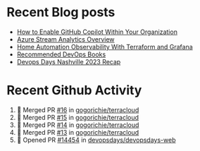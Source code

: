 # Recent Blog posts
<!-- BLOG-POST-LIST:START -->
- [How to Enable GitHub Copilot Within Your Organization](https://www.gogorichie.com/blog/microsoft/githubcopilot-enabling/)
- [Azure Stream Analytics Overview](https://www.gogorichie.com/blog/microsoft/azure-stream-analytics-overview/)
- [Home Automation Observability With Terraform and Grafana](https://www.gogorichie.com/blog/homeautomationobservability/)
- [Recommended DevOps Books](https://www.gogorichie.com/blog/recommendeddevopsbooks/)
- [Devops Days Nashville 2023 Recap](https://www.gogorichie.com/blog/devopsdaysnashville2023recap/)
<!-- BLOG-POST-LIST:END -->


# Recent Github Activity
<!--START_SECTION:activity-->
1. 🎉 Merged PR [#16](https://github.com/gogorichie/terracloud/pull/16) in [gogorichie/terracloud](https://github.com/gogorichie/terracloud)
2. 🎉 Merged PR [#15](https://github.com/gogorichie/terracloud/pull/15) in [gogorichie/terracloud](https://github.com/gogorichie/terracloud)
3. 🎉 Merged PR [#14](https://github.com/gogorichie/terracloud/pull/14) in [gogorichie/terracloud](https://github.com/gogorichie/terracloud)
4. 🎉 Merged PR [#13](https://github.com/gogorichie/terracloud/pull/13) in [gogorichie/terracloud](https://github.com/gogorichie/terracloud)
5. 💪 Opened PR [#14454](https://github.com/devopsdays/devopsdays-web/pull/14454) in [devopsdays/devopsdays-web](https://github.com/devopsdays/devopsdays-web)
<!--END_SECTION:activity-->

